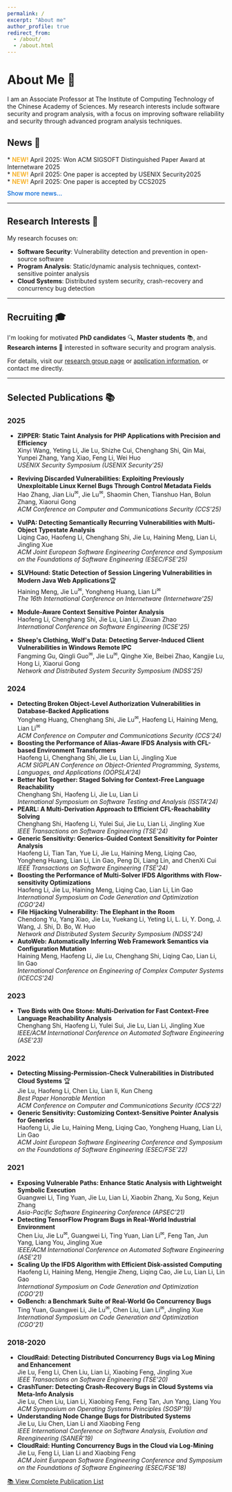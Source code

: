 ```yaml
---
permalink: /
excerpt: "About me"
author_profile: true
redirect_from: 
  - /about/
  - /about.html
---
```


<style>
@keyframes blink {
  0% { opacity: 1; }
  50% { opacity: 0.3; }
  100% { opacity: 1; }
}

.new-badge {
  display: inline-block;
  color: #F7B32B;
  font-weight: bold;
  animation: blink 1.5s infinite;
}

.news-container .news-item:nth-child(n+4) {
  display: none;
}

.news-container.expanded .news-item {
  display: block;
}

.news-toggle {
  color: #0366d6;
  cursor: pointer;
  margin-top: 10px;
  display: inline-block;
  font-weight: 500;
}

.news-toggle:hover {
  text-decoration: underline;
}

/* 论文标题优化 */
.page__content h3 + ul li {
  margin-bottom: 1.5em;
  line-height: 1.4;
}

.page__content h3 + ul li strong {
  display: block;
  margin-bottom: 0.3em;
  line-height: 1.3;
  word-wrap: break-word;
  hyphens: auto;
}

/* 作者列表优化 */
.page__content h3 + ul li em {
  display: block;
  margin-top: 0.2em;
  font-size: 0.9em;
  color: #666;
}

/* 大屏幕优化 */
@media (min-width: 1200px) {
  .page__content h3 + ul li strong {
    font-size: 1.05em;
  }
  
  .page__content h3 + ul li em {
    font-size: 0.95em;
  }
}

/* 超大屏幕优化 */
@media (min-width: 1400px) {
  .page__content h3 + ul li strong {
    font-size: 1.1em;
  }
}
</style>

# About Me 👋

I am an Associate Professor at The Institute of Computing Technology of the Chinese Academy of Sciences. My research interests include software security and program analysis, with a focus on improving software reliability and security through advanced program analysis techniques.

## News 📰
<div class="news-container">
  <div class="news-item">* <span class="new-badge">NEW!</span> April 2025: Won ACM SIGSOFT Distinguished Paper Award at Internetware 2025</div>
  <div class="news-item">* <span class="new-badge">NEW!</span> April 2025: One paper is accepted by USENIX Security2025</div>
  <div class="news-item">* <span class="new-badge">NEW!</span> April 2025: One paper is accepted by CCS2025</div>
  <div class="news-item">* <span class="new-badge">NEW!</span> April 2025: One paper is accepted by FSE2025</div>
  <div class="news-item">* <span class="new-badge">NEW!</span> April 2025: One paper is accepted by internetware2025</div>
</div>
<div class="news-toggle" onclick="toggleNews(this)">Show more news...</div>

<script>
function toggleNews(element) {
  const container = document.querySelector('.news-container');
  container.classList.toggle('expanded');
  
  if (container.classList.contains('expanded')) {
    element.textContent = 'Show fewer news...';
  } else {
    element.textContent = 'Show more news...';
  }
}
</script>

---

## Research Interests 🔬

My research focuses on:

- **Software Security**: Vulnerability detection and prevention in open-source software
- **Program Analysis**: Static/dynamic analysis techniques, context-sensitive pointer analysis
- **Cloud Systems**: Distributed system security, crash-recovery and concurrency bug detection

---

## Recruiting 🎓

I'm looking for motivated **PhD candidates** 🔍, **Master students** 📚, and **Research interns** 🌱 interested in software security and program analysis.

For details, visit our [research group page](https://ict-pag.github.io/) or [application information](https://ict-pag.github.io/joining/), or contact me directly.

---

## Selected Publications 📚


### 2025
- **ZIPPER: Static Taint Analysis for PHP Applications with Precision and Efficiency**  
  Xinyi Wang, Yeting Li, Jie Lu, Shizhe Cui, Chenghang Shi, Qin Mai, Yunpei Zhang, Yang Xiao, Feng Li, Wei Huo  
  *USENIX Security Symposium (USENIX Security'25)*

- **Reviving Discarded Vulnerabilities: Exploiting Previously Unexploitable Linux Kernel Bugs Through Control Metadata Fields**  
  Hao Zhang, Jian Liu<sup>✉</sup>, Jie Lu<sup>✉</sup>, Shaomin Chen, Tianshuo Han, Bolun Zhang,  Xiaorui Gong  
  *ACM Conference on Computer and Communications Security (CCS'25)*
  
- **VulPA: Detecting Semantically Recurring Vulnerabilities with Multi-Object Typestate Analysis**  
  Liqing Cao, Haofeng Li, Chenghang Shi, Jie Lu, Haining Meng, Lian Li, Jingling Xue  
  *ACM Joint European Software Engineering Conference and Symposium on the Foundations of Software Engineering (ESEC/FSE'25)*

- **SLVHound: Static Detection of Session Lingering Vulnerabilities in Modern Java Web Applications**🏆    
  Haining Meng, Jie Lu<sup>✉</sup>, Yongheng Huang, Lian Li<sup>✉</sup>  
  *The 16th International Conference on Internetware (Internetware'25)*

- **Module-Aware Context Sensitive Pointer Analysis**  
  Haofeng Li, Chenghang Shi, Jie Lu, Lian Li, Zixuan Zhao  
  *International Conference on Software Engineering (ICSE'25)*

- **Sheep's Clothing, Wolf's Data: Detecting Server-Induced Client Vulnerabilities in Windows Remote IPC**  
  Fangming Gu, Qingli Guo<sup>✉</sup>, Jie Lu<sup>✉</sup>, Qinghe Xie, Beibei Zhao, Kangjie Lu, Hong Li, Xiaorui Gong  
  *Network and Distributed System Security Symposium (NDSS'25)*

### 2024
- **Detecting Broken Object-Level Authorization Vulnerabilities in Database-Backed Applications**  
  Yongheng Huang, Chenghang Shi, Jie Lu<sup>✉</sup>, Haofeng Li, Haining Meng, Lian Li<sup>✉</sup>  
  *ACM Conference on Computer and Communications Security (CCS'24)*
- **Boosting the Performance of Alias-Aware IFDS Analysis with CFL-based Environment Transformers**  
  Haofeng Li, Chenghang Shi, Jie Lu, Lian Li, Jingling Xue  
  *ACM SIGPLAN Conference on Object-Oriented Programming, Systems, Languages, and Applications (OOPSLA'24)*
- **Better Not Together: Staged Solving for Context-Free Language Reachability**  
  Chenghang Shi, Haofeng Li, Jie Lu, Lian Li  
  *International Symposium on Software Testing and Analysis (ISSTA'24)*
- **PEARL: A Multi-Derivation Approach to Efficient CFL-Reachability Solving**  
  Chenghang Shi, Haofeng Li, Yulei Sui, Jie Lu, Lian Li, Jingling Xue  
  *IEEE Transactions on Software Engineering (TSE'24)*
- **Generic Sensitivity: Generics-Guided Context Sensitivity for Pointer Analysis**  
  Haofeng Li, Tian Tan, Yue Li, Jie Lu, Haining Meng, Liqing Cao, Yongheng Huang, Lian Li, Lin Gao, Peng Di, Liang Lin, and ChenXi Cui  
  *IEEE Transactions on Software Engineering (TSE'24)*
- **Boosting the Performance of Multi-Solver IFDS Algorithms with Flow-sensitivity Optimizations**  
  Haofeng Li, Jie Lu, Haining Meng, Liqing Cao, Lian Li, Lin Gao  
  *International Symposium on Code Generation and Optimization (CGO'24)*
- **File Hijacking Vulnerability: The Elephant in the Room**  
  Chendong Yu, Yang Xiao, Jie Lu, Yuekang Li, Yeting Li, L. Li, Y. Dong, J. Wang, J. Shi, D. Bo, W. Huo  
  *Network and Distributed System Security Symposium (NDSS'24)*
- **AutoWeb: Automatically Inferring Web Framework Semantics via Configuration Mutation**  
  Haining Meng, Haofeng Li, Jie Lu, Chenghang Shi, Liqing Cao, Lian Li, lin Gao  
  *International Conference on Engineering of Complex Computer Systems (ICECCS'24)*

### 2023
- **Two Birds with One Stone: Multi-Derivation for Fast Context-Free Language Reachability Analysis**  
  Chenghang Shi, Haofeng Li, Yulei Sui, Jie Lu, Lian Li, Jingling Xue  
  *IEEE/ACM International Conference on Automated Software Engineering (ASE'23)*

### 2022
- **Detecting Missing-Permission-Check Vulnerabilities in Distributed Cloud Systems** 🏆  
  Jie Lu, Haofeng Li, Chen Liu, Lian li, Kun Cheng  
  *Best Paper Honorable Mention*  
  *ACM Conference on Computer and Communications Security (CCS'22)*
- **Generic Sensitivity: Customizing Context-Sensitive Pointer Analysis for Generics**  
  Haofeng Li, Jie Lu, Haining Meng, Liqing Cao, Yongheng Huang, Lian Li, Lin Gao  
  *ACM Joint European Software Engineering Conference and Symposium on the Foundations of Software Engineering (ESEC/FSE'22)*

### 2021
- **Exposing Vulnerable Paths: Enhance Static Analysis with Lightweight Symbolic Execution**  
  Guangwei Li, Ting Yuan, Jie Lu, Lian Li, Xiaobin Zhang, Xu Song, Kejun Zhang  
  *Asia-Pacific Software Engineering Conference (APSEC'21)*
- **Detecting TensorFlow Program Bugs in Real-World Industrial Environment**  
  Chen Liu, Jie Lu<sup>✉</sup>, Guangwei Li, Ting Yuan, Lian Li<sup>✉</sup>, Feng Tan, Jun Yang, Liang You, Jingling Xue  
  *IEEE/ACM International Conference on Automated Software Engineering (ASE'21)*
- **Scaling Up the IFDS Algorithm with Efficient Disk-assisted Computing**  
  Haofeng Li, Haining Meng, Hengjie Zheng, Liqing Cao, Jie Lu, Lian Li, Lin Gao  
  *International Symposium on Code Generation and Optimization (CGO'21)*
- **GoBench: a Benchmark Suite of Real-World Go Concurrency Bugs**  
  Ting Yuan, Guangwei Li, Jie Lu<sup>✉</sup>, Chen Liu, Lian Li<sup>✉</sup>, Jingling Xue  
  *International Symposium on Code Generation and Optimization (CGO'21)*

### 2018-2020
- **CloudRaid: Detecting Distributed Concurrency Bugs via Log Mining and Enhancement**  
  Jie Lu, Feng Li, Chen Liu, Lian Li, Xiaobing Feng, Jingling Xue  
  *IEEE Transactions on Software Engineering (TSE'20)*
- **CrashTuner: Detecting Crash-Recovery Bugs in Cloud Systems via Meta-Info Analysis**  
  Jie Lu, Chen Liu, Lian Li, Xiaobing Feng, Feng Tan, Jun Yang, Liang You  
  *ACM Symposium on Operating Systems Principles (SOSP'19)*
- **Understanding Node Change Bugs for Distributed Systems**  
  Jie Lu, Liu Chen, Lian Li and Xiaobing Feng  
  *IEEE International Conference on Software Analysis, Evolution and Reengineering (SANER'19)*
- **CloudRaid: Hunting Concurrency Bugs in the Cloud via Log-Mining**  
  Jie Lu, Feng Li, Lian Li and Xiaobing Feng   
  *ACM Joint European Software Engineering Conference and Symposium on the Foundations of Software Engineering (ESEC/FSE'18)*

[📚 View Complete Publication List](https://lujie.ac.cn/publications/)